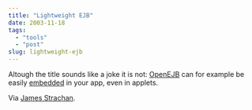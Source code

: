 ```yaml
---
title: "Lightweight EJB"
date: 2003-11-18
tags: 
  - "tools"
  - "post"
slug: lightweight-ejb
---
```


Altough the title sounds like a joke it is not: [OpenEJB](http://openejb.sourceforge.net/) can for example be easily [embedded](http://openejb.sourceforge.net/embedded.html) in your app, even in applets.

Via [James Strachan](http://radio.weblogs.com/0112098/2003/11/17.html#a410).
